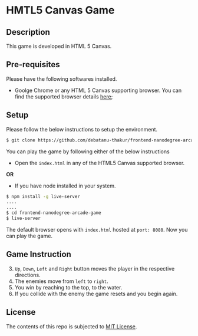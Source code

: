 # HMTL5 Canvas Game
## Description
This game is developed in HTML 5 Canvas.
## Pre-requisites
Please have the following softwares installed.
- Goolge Chrome or any HTML 5 Canvas supporting browser. You can find the supported browser details [here](http://caniuse.com/#search=canvas);

## Setup
Please follow the below instructions to setup the environment.
```sh
$ git clone https://github.com/debatanu-thakur/frontend-nanodegree-arcade-game.git

```
You can play the game by following either of the below instructions
- Open the `index.html` in any of the HTML5 Canvas supported browser.

**OR**
- If you have node installed in your system.
```sh
$ npm install -g live-server
....
....
$ cd frontend-nanodegree-arcade-game
$ live-server
```
The default browser opens with `index.html` hosted at `port: 8080`.
Now you can play the game.
## Game Instruction

3. `Up`, `Down`, `Left` and `Right` button moves the player in the respective directions.
4. The enemies move from `left` to `right`.
5. You win by reaching to the top, to the water.
6. If you collide with the enemy the game resets and you begin again.
## License
The contents of this repo is subjected to [MIT License](https://github.com/debatanu-thakur/license-store/blob/master/mit_license.txt).
